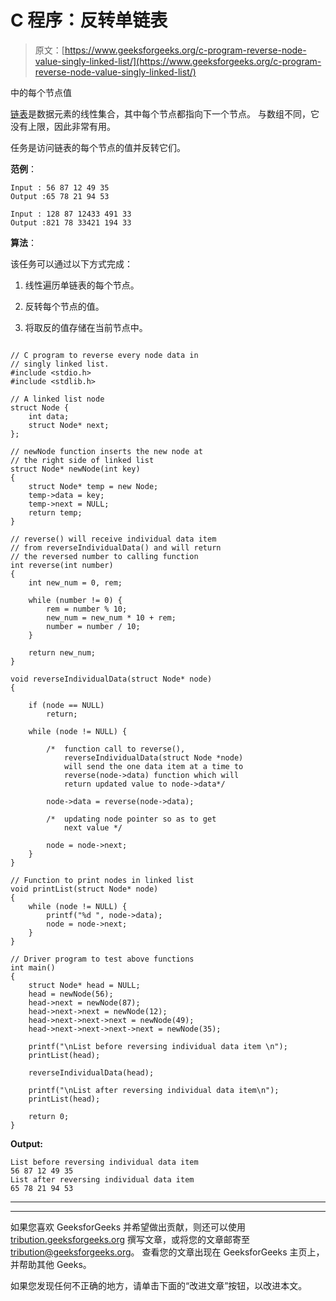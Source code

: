 # C 程序：反转单链表

> 原文：[https://www.geeksforgeeks.org/c-program-reverse-node-value-singly-linked-list/](https://www.geeksforgeeks.org/c-program-reverse-node-value-singly-linked-list/)

中的每个节点值

[链表](https://www.geeksforgeeks.org/linked-list-set-1-introduction/)是数据元素的线性集合，其中每个节点都指向下一个节点。 与数组不同，它没有上限，因此非常有用。

任务是访问链表的每个节点的值并反转它们。

**范例**：

```
Input : 56 87 12 49 35
Output :65 78 21 94 53

Input : 128 87 12433 491 33
Output :821 78 33421 194 33

```

**算法**：

该任务可以通过以下方式完成：

1.  线性遍历单链表的每个节点。

2.  反转每个节点的值。

3.  将取反的值存储在当前节点中。

```

// C program to reverse every node data in 
// singly linked list. 
#include <stdio.h> 
#include <stdlib.h> 

// A linked list node 
struct Node { 
    int data; 
    struct Node* next; 
}; 

// newNode function inserts the new node at 
// the right side of linked list 
struct Node* newNode(int key) 
{ 
    struct Node* temp = new Node; 
    temp->data = key; 
    temp->next = NULL; 
    return temp; 
} 

// reverse() will receive individual data item 
// from reverseIndividualData() and will return 
// the reversed number to calling function 
int reverse(int number) 
{ 
    int new_num = 0, rem; 

    while (number != 0) { 
        rem = number % 10; 
        new_num = new_num * 10 + rem; 
        number = number / 10; 
    } 

    return new_num; 
} 

void reverseIndividualData(struct Node* node) 
{ 

    if (node == NULL) 
        return; 

    while (node != NULL) { 

        /*  function call to reverse(), 
            reverseIndividualData(struct Node *node) 
            will send the one data item at a time to 
            reverse(node->data) function which will 
            return updated value to node->data*/

        node->data = reverse(node->data); 

        /*  updating node pointer so as to get 
            next value */

        node = node->next; 
    } 
} 

// Function to print nodes in linked list 
void printList(struct Node* node) 
{ 
    while (node != NULL) { 
        printf("%d ", node->data); 
        node = node->next; 
    } 
} 

// Driver program to test above functions 
int main() 
{ 
    struct Node* head = NULL; 
    head = newNode(56); 
    head->next = newNode(87); 
    head->next->next = newNode(12); 
    head->next->next->next = newNode(49); 
    head->next->next->next->next = newNode(35); 

    printf("\nList before reversing individual data item \n"); 
    printList(head); 

    reverseIndividualData(head); 

    printf("\nList after reversing individual data item\n"); 
    printList(head); 

    return 0; 
} 

```

**Output:**

```
List before reversing individual data item
56 87 12 49 35 
List after reversing individual data item
65 78 21 94 53

```



* * *

* * *

如果您喜欢 GeeksforGeeks 并希望做出贡献，则还可以使用 [tribution.geeksforgeeks.org](https://contribute.geeksforgeeks.org/) 撰写文章，或将您的文章邮寄至 tribution@geeksforgeeks.org。 查看您的文章出现在 GeeksforGeeks 主页上，并帮助其他 Geeks。

如果您发现任何不正确的地方，请单击下面的“改进文章”按钮，以改进本文。
